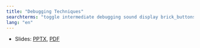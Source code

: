 ```yaml
---
title: "Debugging Techniques"
searchterms: "toggle intermediate debugging sound display brick_buttons debugging_techniques"
lang: "en"
---
```

 <ul>
 <li class="ng-binding">Slides:
 <a href="translations/en-us/intermediate/Infrared.pptx">PPTX</a>,
 <a href="translations/en-us/intermediate/Infrared.pdf">PDF</a>
 </li>
 </ul>
